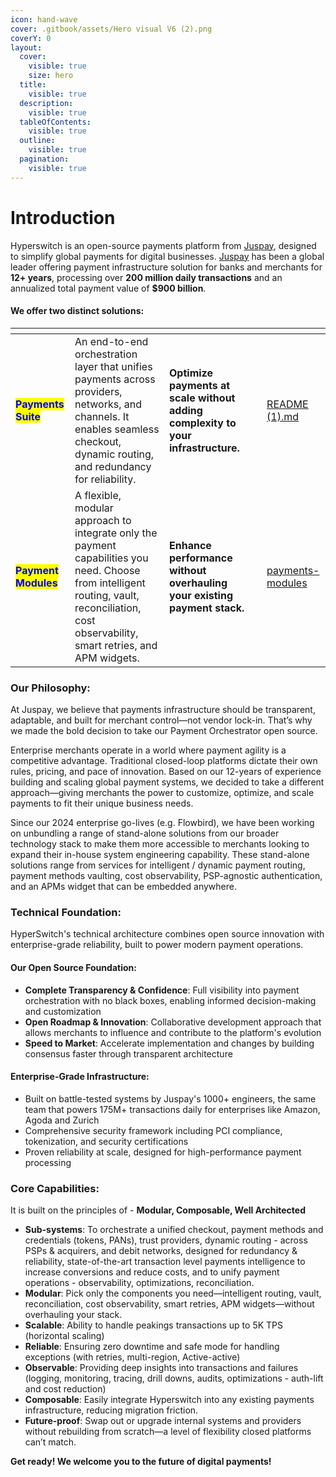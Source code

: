 ```yaml
---
icon: hand-wave
cover: .gitbook/assets/Hero visual V6 (2).png
coverY: 0
layout:
  cover:
    visible: true
    size: hero
  title:
    visible: true
  description:
    visible: true
  tableOfContents:
    visible: true
  outline:
    visible: true
  pagination:
    visible: true
---
```


# Introduction

Hyperswitch is an open-source payments platform from [Juspay](https://juspay.io/us), designed to simplify global payments for digital businesses. [Juspay](https://juspay.io/us) has been a global leader offering payment infrastructure solution for banks and merchants for **12+ years**, processing over **200 million daily transactions** and an annualized total payment value of **$900 billion**.

#### We offer two distinct solutions:

<table data-card-size="large" data-view="cards"><thead><tr><th></th><th></th><th></th><th data-hidden></th><th data-hidden data-card-target data-type="content-ref"></th></tr></thead><tbody><tr><td><h4><mark style="color:blue;"><strong>Payments Suite</strong></mark></h4></td><td>An end-to-end orchestration layer that unifies payments across providers, networks, and channels. It enables seamless checkout, dynamic routing, and redundancy for reliability.</td><td><strong>Optimize payments at scale without adding complexity to your infrastructure.</strong></td><td></td><td><a href="README (1).md">README (1).md</a></td></tr><tr><td><h4><mark style="color:blue;"><strong>Payment Modules</strong></mark></h4></td><td>A flexible, modular approach to integrate only the payment capabilities you need. Choose from intelligent routing, vault, reconciliation, cost observability, smart retries, and APM widgets.</td><td><strong>Enhance performance without overhauling your existing payment stack.</strong></td><td></td><td><a href="about-hyperswitch/payments-modules/">payments-modules</a></td></tr></tbody></table>

### **Our Philosophy:**

At Juspay, we believe that payments infrastructure should be transparent, adaptable, and built for merchant control—not vendor lock-in. That’s why we made the bold decision to take our Payment Orchestrator open source.

Enterprise merchants operate in a world where payment agility is a competitive advantage. Traditional closed-loop platforms dictate their own rules, pricing, and pace of innovation. Based on our 12-years of experience building and scaling global payment systems, we decided to take a different approach—giving merchants the power to customize, optimize, and scale payments to fit their unique business needs.

Since our 2024 enterprise go-lives (e.g. Flowbird), we have been working on unbundling a range of stand-alone solutions from our broader technology stack to make them more accessible to merchants looking to expand their in-house system engineering capability. These stand-alone solutions range from services for intelligent / dynamic payment routing, payment methods vaulting, cost observability, PSP-agnostic authentication, and an APMs widget that can be embedded anywhere.

### Technical Foundation:

HyperSwitch's technical architecture combines open source innovation with enterprise-grade reliability, built to power modern payment operations.

#### Our Open Source Foundation:

* **Complete Transparency & Confidence**: Full visibility into payment orchestration with no black boxes, enabling informed decision-making and customization
* **Open Roadmap & Innovation**: Collaborative development approach that allows merchants to influence and contribute to the platform's evolution
* **Speed to Market**: Accelerate implementation and changes by building consensus faster through transparent architecture

#### Enterprise-Grade Infrastructure:

* Built on battle-tested systems by Juspay's 1000+ engineers, the same team that powers 175M+ transactions daily for enterprises like Amazon, Agoda and Zurich
* Comprehensive security framework including PCI compliance, tokenization, and security certifications
* Proven reliability at scale, designed for high-performance payment processing

### Core Capabilities:

It is built on the principles of - **Modular, Composable, Well Architected**

* **Sub-systems**: To orchestrate a unified checkout, payment methods and credentials (tokens, PANs), trust providers, dynamic routing - across PSPs & acquirers, and debit networks, designed for redundancy & reliability, state-of-the-art transaction level payments intelligence to increase conversions and reduce costs, and to unify payment operations - observability, optimizations, reconciliation.
* **Modular**: Pick only the components you need—intelligent routing, vault, reconciliation, cost observability, smart retries, APM widgets—without overhauling your stack.
* **Scalable**: Ability to handle peakings transactions up to 5K TPS (horizontal scaling)
* **Reliable**: Ensuring zero downtime and safe mode for handling exceptions (with retries, multi-region, Active-active)
* **Observable**: Providing deep insights into transactions and failures (logging, monitoring, tracing, drill downs, audits, optimizations - auth-lift and cost reduction)
* **Composable**: Easily integrate Hyperswitch into any existing payments infrastructure, reducing migration friction.
* **Future-proof**: Swap out or upgrade internal systems and providers without rebuilding from scratch—a level of flexibility closed platforms can’t match.

**Get ready! We welcome you to the future of digital payments!**
